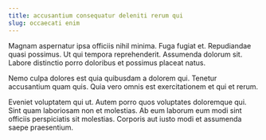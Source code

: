 ```yaml
---
title: accusantium consequatur deleniti rerum qui
slug: occaecati enim
---
```


Magnam aspernatur ipsa officiis nihil minima. Fuga fugiat et. Repudiandae quasi possimus. Ut qui tempora reprehenderit. Assumenda dolorum sit. Labore distinctio porro doloribus et possimus placeat natus.

Nemo culpa dolores est quia quibusdam a dolorem qui. Tenetur accusantium quam quis. Quia vero omnis est exercitationem et qui et rerum.

Eveniet voluptatem qui ut. Autem porro quos voluptates doloremque qui. Sint quam laboriosam non et molestias. Ab eum laborum eum modi sint officiis perspiciatis sit molestias. Corporis aut iusto modi et assumenda saepe praesentium.
